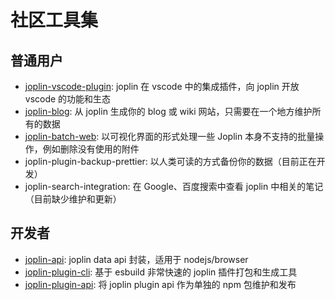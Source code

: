 # 社区工具集

## 普通用户

- [joplin-vscode-plugin](../joplin-vscode-plugin/): joplin 在 vscode 中的集成插件，向 joplin 开放 vscode 的功能和生态
- [joplin-blog](../joplin-blog/): 从 joplin 生成你的 blog 或 wiki 网站，只需要在一个地方维护所有的数据
- [joplin-batch-web](../joplin-batch-web/): 以可视化界面的形式处理一些 Joplin 本身不支持的批量操作，例如删除没有使用的附件
- joplin-plugin-backup-prettier: 以人类可读的方式备份你的数据（目前正在开发）
- joplin-search-integration: 在 Google、百度搜索中查看 joplin 中相关的笔记（目前缺少维护和更新）

## 开发者

- [joplin-api](../joplin-api/): joplin data api 封装，适用于 nodejs/browser
- [joplin-plugin-cli](../joplin-plugin-cli/): 基于 esbuild 非常快速的 joplin 插件打包和生成工具
- [joplin-plugin-api](../joplin-plugin-api/): 将 joplin plugin api 作为单独的 npm 包维护和发布
